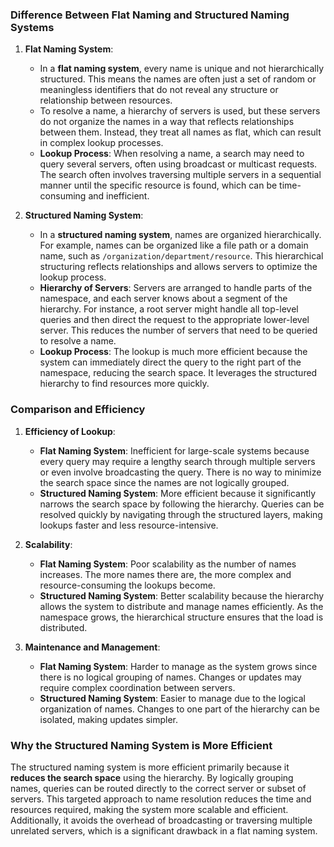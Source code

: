 ### Difference Between Flat Naming and Structured Naming Systems

1. **Flat Naming System**:
   - In a **flat naming system**, every name is unique and not hierarchically structured. This means the names are often just a set of random or meaningless identifiers that do not reveal any structure or relationship between resources.
   - To resolve a name, a hierarchy of servers is used, but these servers do not organize the names in a way that reflects relationships between them. Instead, they treat all names as flat, which can result in complex lookup processes.
   - **Lookup Process**: When resolving a name, a search may need to query several servers, often using broadcast or multicast requests. The search often involves traversing multiple servers in a sequential manner until the specific resource is found, which can be time-consuming and inefficient.

2. **Structured Naming System**:
   - In a **structured naming system**, names are organized hierarchically. For example, names can be organized like a file path or a domain name, such as `/organization/department/resource`. This hierarchical structuring reflects relationships and allows servers to optimize the lookup process.
   - **Hierarchy of Servers**: Servers are arranged to handle parts of the namespace, and each server knows about a segment of the hierarchy. For instance, a root server might handle all top-level queries and then direct the request to the appropriate lower-level server. This reduces the number of servers that need to be queried to resolve a name.
   - **Lookup Process**: The lookup is much more efficient because the system can immediately direct the query to the right part of the namespace, reducing the search space. It leverages the structured hierarchy to find resources more quickly.

### Comparison and Efficiency

1. **Efficiency of Lookup**:
   - **Flat Naming System**: Inefficient for large-scale systems because every query may require a lengthy search through multiple servers or even involve broadcasting the query. There is no way to minimize the search space since the names are not logically grouped.
   - **Structured Naming System**: More efficient because it significantly narrows the search space by following the hierarchy. Queries can be resolved quickly by navigating through the structured layers, making lookups faster and less resource-intensive.

2. **Scalability**:
   - **Flat Naming System**: Poor scalability as the number of names increases. The more names there are, the more complex and resource-consuming the lookups become.
   - **Structured Naming System**: Better scalability because the hierarchy allows the system to distribute and manage names efficiently. As the namespace grows, the hierarchical structure ensures that the load is distributed.

3. **Maintenance and Management**:
   - **Flat Naming System**: Harder to manage as the system grows since there is no logical grouping of names. Changes or updates may require complex coordination between servers.
   - **Structured Naming System**: Easier to manage due to the logical organization of names. Changes to one part of the hierarchy can be isolated, making updates simpler.

### Why the Structured Naming System is More Efficient
The structured naming system is more efficient primarily because it **reduces the search space** using the hierarchy. By logically grouping names, queries can be routed directly to the correct server or subset of servers. This targeted approach to name resolution reduces the time and resources required, making the system more scalable and efficient. Additionally, it avoids the overhead of broadcasting or traversing multiple unrelated servers, which is a significant drawback in a flat naming system.
